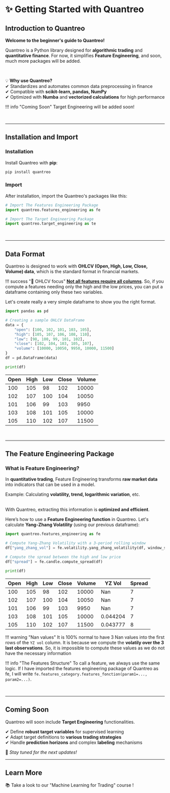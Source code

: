 # ✨ **Getting Started with Quantreo**

##  **Introduction to Quantreo**

**Welcome to the beginner's guide to Quantreo!**  

Quantreo is a Python library designed for **algorithmic trading** and **quantitative finance**. For now, it simplifies **Feature Engineering**, and soon, much more packages will be added.  

<br> 

💡 **Why use Quantreo?**  
✔ Standardizes and automates common data preprocessing in finance  
✔ Compatible with **scikit-learn, pandas, NumPy**  
✔ Optimized with **Numba** and **vectorized calculations** for high performance  

!!! info "Coming Soon"
    Target Engineering will be added soon!

<br>

---

## **Installation and Import**

### **Installation**
Install Quantreo with **pip**:

```bash
pip install quantreo
```

### **Import**
After installation, import the Quantreo's packages like this:

```python
# Import The Features Engineering Package
import quantreo.features_engineering as fe

# Import The Target Engineering Package
import quantreo.target_engineering as te
```
<br>


---
## **Data Format**

Quantreo is designed to work with **OHLCV (Open, High, Low, Close, Volume) data**, which is the standard format in financial markets.  


!!! success "🔗 OHLCV focus"
    <u>**Not all features require all columns**</u>. So, if you compute a features needing only the high and the low prices, you can put a dataframe containing only these two variables.
     

Let's create really a very simple dataframe to show you the right format.
```python
import pandas as pd

# Creating a sample OHLCV DataFrame
data = {
    "open": [100, 102, 101, 103, 105],
    "high": [105, 107, 106, 108, 110],
    "low": [98, 100, 99, 101, 102],
    "close": [102, 104, 103, 105, 107],
    "volume": [10000, 10050, 9950, 10000, 11500]
}
df = pd.DataFrame(data)

print(df)
```

| Open | High | Low | Close | Volume |
|------|------|-----|-------|--------|
| 100  | 105  |  98 |  102  | 10000  |
| 102  | 107  | 100 |  104  | 10050  |
| 101  | 106  |  99 |  103  | 9950   |
| 103  | 108  | 101 |  105  | 10000  |
| 105  | 110  | 102 |  107  | 11500  |

<br>

---

## **The Feature Engineering Package**

### **What is Feature Engineering?**
In **quantitative trading**, Feature Engineering transforms **raw market data** into indicators that can be used in a model.

Example: Calculating **volatility, trend, logarithmic variation**, etc.  
<br>

With Quantreo, extracting this information is **optimized and efficient**.


Here’s how to use a **Feature Engineering function** in Quantreo. Let's calculate **Yang-Zhang Volatility** (using our previous dataframe):

```python
import quantreo.features_engineering as fe

# Compute Yang-Zhang Volatility with a 3-period rolling window
df["yang_zhang_vol"] = fe.volatility.yang_zhang_volatility(df, window_size=3)

# Compute the spread between the high and low price
df["spread"] = fe.candle.compute_spread(df)

print(df)
```

| Open | High | Low | Close | Volume | YZ Vol   | Spread |
|------|------|-----|-------|--------|----------|--------|
| 100  | 105  |  98 |  102  | 10000  | Nan      | 7      |
| 102  | 107  | 100 |  104  | 10050  | Nan      | 7      |
| 101  | 106  |  99 |  103  | 9950   | Nan      | 7      |
| 103  | 108  | 101 |  105  | 10000  | 0.044204 | 7      |
| 105  | 110  | 102 |  107  | 11500  | 0.043777 | 8      |


!!! warning "Nan values"
    It is 100% normal to have 3 Nan values into the first rows of the `YZ vol` column. It is because we compute the **volatily over the 3 last observations**. So, it is impossible to compute these values as we do not have the necessary information

!!! info "The Features Structure"
    To call a feature, we always use the same logic. If I have imported the features engineering package of Quantreo as fe, I will write
    `fe.features_category.features_fonction(param1=..., param2=...)`.



<br>

---

## **Coming Soon**

Quantreo will soon include **Target Engineering** functionalities.

✔ Define **robust target variables** for supervised learning  
✔ Adapt target definitions to **various trading strategies**  
✔ Handle **prediction horizons** and complex **labeling** mechanisms  

📢 *Stay tuned for the next updates!*

---

## **Learn More**

📚 Take a look to our "Machine Learning for Trading" course !
